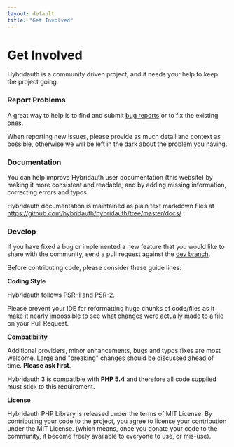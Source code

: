 ```yaml
---
layout: default
title: "Get Involved"
---
```


Get Involved
============

Hybridauth is a community driven project, and it needs your help to keep the project going.


### Report Problems

A great way to help is to find and submit [bug reports](https://github.com/hybridauth/hybridauth/issues) or to fix the
existing ones. 

When reporting new issues, please provide as much detail and context as possible, otherwise we will be left in the dark
about the problem you having.


### Documentation

You can help improve Hybridauth user documentation (this website) by making it more consistent and readable, and by adding
missing information, correcting errors and typos.

Hybridauth documentation is maintained as plain text markdown files at https://github.com/hybridauth/hybridauth/tree/master/docs/


### Develop

If you have fixed a bug or implemented a new feature that you would like to share with the community, send a pull request
against the [dev branch](https://github.com/hybridauth/hybridauth/).

Before contributing code, please consider these guide lines:

**Coding Style**

Hybridauth follows [PSR-1](http://www.php-fig.org/psr/psr-1/) and [PSR-2](http://www.php-fig.org/psr/psr-2/).

Please prevent your IDE for reformatting huge chunks of code/files as it make it nearly impossible to see what changes were
actually made to a file on your Pull Request.

**Compatibility**

Additional providers, minor enhancements, bugs and typos fixes are most welcome. Large and "breaking" changes should be 
discussed ahead of time. **Please ask first**.

Hybridauth 3 is compatible with **PHP 5.4** and therefore all code supplied must stick to this requirement.

**License**

Hybridauth PHP Library is released under the terms of MIT License: By contributing your code to the project, you agree to
license your contribution under the MIT License. (which means, once you donate your code to the community, it become freely
available to everyone to use, or mis-use).
